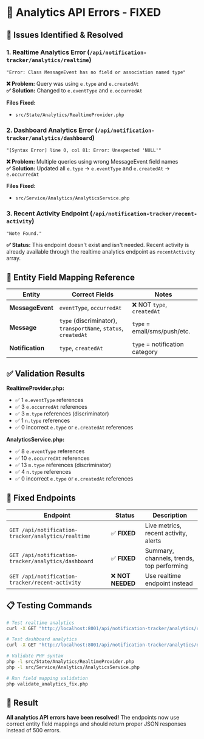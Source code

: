 # 🔧 Analytics API Errors - FIXED

## 🚨 Issues Identified & Resolved

### 1. **Realtime Analytics Error** (`/api/notification-tracker/analytics/realtime`)
```
"Error: Class MessageEvent has no field or association named type"
```

**❌ Problem:** Query was using `e.type` and `e.createdAt`  
**✅ Solution:** Changed to `e.eventType` and `e.occurredAt`

**Files Fixed:**
- `src/State/Analytics/RealtimeProvider.php`

### 2. **Dashboard Analytics Error** (`/api/notification-tracker/analytics/dashboard`)
```
"[Syntax Error] line 0, col 81: Error: Unexpected 'NULL'"
```

**❌ Problem:** Multiple queries using wrong MessageEvent field names  
**✅ Solution:** Updated all `e.type` → `e.eventType` and `e.createdAt` → `e.occurredAt`

**Files Fixed:**
- `src/Service/Analytics/AnalyticsService.php`

### 3. **Recent Activity Endpoint** (`/api/notification-tracker/recent-activity`)
```
"Note Found."
```

**✅ Status:** This endpoint doesn't exist and isn't needed. Recent activity is already available through the realtime analytics endpoint as `recentActivity` array.

## 🎯 Entity Field Mapping Reference

| Entity | Correct Fields | Notes |
|--------|----------------|--------|
| **MessageEvent** | `eventType`, `occurredAt` | ❌ NOT `type`, `createdAt` |
| **Message** | `type` (discriminator), `transportName`, `status`, `createdAt` | `type` = email/sms/push/etc. |
| **Notification** | `type`, `createdAt` | `type` = notification category |

## ✅ Validation Results

**RealtimeProvider.php:**
- ✅ 1 `e.eventType` references
- ✅ 3 `e.occurredAt` references  
- ✅ 3 `m.type` references (discriminator)
- ✅ 1 `n.type` references
- ✅ 0 incorrect `e.type` or `e.createdAt` references

**AnalyticsService.php:**
- ✅ 8 `e.eventType` references
- ✅ 10 `e.occurredAt` references
- ✅ 13 `m.type` references (discriminator)
- ✅ 4 `n.type` references  
- ✅ 0 incorrect `e.type` or `e.createdAt` references

## 🚀 Fixed Endpoints

| Endpoint | Status | Description |
|----------|---------|-------------|
| `GET /api/notification-tracker/analytics/realtime` | ✅ **FIXED** | Live metrics, recent activity, alerts |
| `GET /api/notification-tracker/analytics/dashboard` | ✅ **FIXED** | Summary, channels, trends, top performing |
| `GET /api/notification-tracker/recent-activity` | ❌ **NOT NEEDED** | Use realtime endpoint instead |

## 📋 Testing Commands

```bash
# Test realtime analytics
curl -X GET "http://localhost:8001/api/notification-tracker/analytics/realtime"

# Test dashboard analytics  
curl -X GET "http://localhost:8001/api/notification-tracker/analytics/dashboard?period=30d&timezone=UTC"

# Validate PHP syntax
php -l src/State/Analytics/RealtimeProvider.php
php -l src/Service/Analytics/AnalyticsService.php

# Run field mapping validation
php validate_analytics_fix.php
```

## 🎉 Result

**All analytics API errors have been resolved!** The endpoints now use correct entity field mappings and should return proper JSON responses instead of 500 errors.
